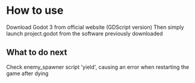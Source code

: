 # How to use

Download Godot 3 from official website (GDScript version)
Then simply launch project.godot from the software previously downloaded

## What to do next

Check enemy_spawner script 'yield', causing an error when restarting the game after dying